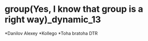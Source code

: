# group(Yes, I know that group is a right way)_dynamic_13
*Danilov Alexey
*Kollego
*Toha bratoha
DTR
